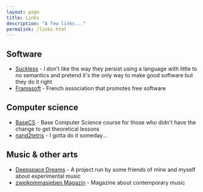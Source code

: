 ```yaml
---
layout: page
title: Links
description: "A few links..."
permalink: /links.html
---
```


## Software

- [Suckless](https://www.suckless.org) - I don't like the way they persist using a language with little to no semantics and pretend it's the only way to make good software but they do it right
- [Framasoft](https://framasoft.org) - French association that promotes free software

## Computer science

- [BaseCS](https://medium.com/basecs) - Base Computer Science course for those who didn't have the change to get theoretical lessons
- [nand2tetris](https://www.nand2tetris.org/) - I gotta do it someday...

## Music & other arts

- [Deepspace Dreams](http://deepspacedreams.com/) - A project run by some friends of mine and myself about experimental music
- [zweikommasieben Magazin](https://www.zweikommasieben.ch/en/) - Magazine about contemporary music
